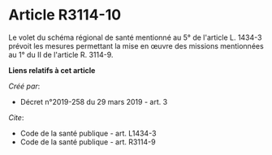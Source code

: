 # Article R3114-10

Le volet du schéma régional de santé mentionné au 5° de l'article L. 1434-3 prévoit les mesures permettant la mise en œuvre
des missions mentionnées au 1° du II de l'article R. 3114-9.

**Liens relatifs à cet article**

_Créé par_:

  - Décret n°2019-258 du 29 mars 2019 - art. 3

_Cite_:

  - Code de la santé publique - art. L1434-3
  - Code de la santé publique - art. R3114-9
